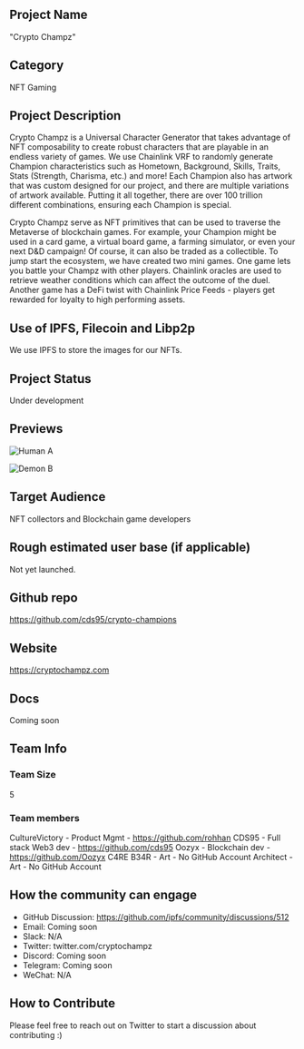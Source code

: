 ## Project Name

"Crypto Champz"

## Category

NFT Gaming

## Project Description

Crypto Champz is a Universal Character Generator that takes advantage of NFT composability to create robust characters that are playable in an endless variety of games. We use Chainlink VRF to randomly generate Champion characteristics such as Hometown, Background, Skills, Traits, Stats (Strength, Charisma, etc.) and more! Each Champion also has artwork that was custom designed for our project, and there are multiple variations of artwork available. Putting it all together, there are over 100 trillion different combinations, ensuring each Champion is special.

Crypto Champz serve as NFT primitives that can be used to traverse the Metaverse of blockchain games. For example, your Champion might be used in a card game, a virtual board game, a farming simulator, or even your next D&D campaign! Of course, it can also be traded as a collectible. To jump start the ecosystem, we have created two mini games. One game lets you battle your Champz with other players. Chainlink oracles are used to retrieve weather conditions which can affect the outcome of the duel. Another game has a DeFi twist with Chainlink Price Feeds - players get rewarded for loyalty to high performing assets.

## Use of IPFS, Filecoin and Libp2p

We use IPFS to store the images for our NFTs.

## Project Status

Under development

## Previews

![Human A](https://i.imgur.com/vwOKoIg.png)

![Demon B](https://imgur.com/tAfgK5s.png)

## Target Audience

NFT collectors and Blockchain game developers

## Rough estimated user base (if applicable)

Not yet launched.

## Github repo

https://github.com/cds95/crypto-champions

## Website

https://cryptochampz.com

## Docs

Coming soon

## Team Info

### Team Size

5

### Team members

CultureVictory - Product Mgmt - https://github.com/rohhan
CDS95 - Full stack Web3 dev - https://github.com/cds95
Oozyx - Blockchain dev - https://github.com/Oozyx
C4RE B34R - Art - No GitHub Account
Architect - Art - No GitHub Account

## How the community can engage

- GitHub Discussion: https://github.com/ipfs/community/discussions/512
- Email: Coming soon
- Slack: N/A
- Twitter: twitter.com/cryptochampz
- Discord: Coming soon
- Telegram: Coming soon
- WeChat: N/A

## How to Contribute

Please feel free to reach out on Twitter to start a discussion about contributing :)
